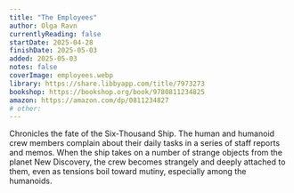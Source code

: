 ```yaml
---
title: "The Employees"
author: Olga Ravn
currentlyReading: false
startDate: 2025-04-28
finishDate: 2025-05-03
added: 2025-05-03
notes: false
coverImage: employees.webp
library: https://share.libbyapp.com/title/7973273
bookshop: https://bookshop.org/book/9780811234825
amazon: https://amazon.com/dp/0811234827
# other: 
---
```


Chronicles the fate of the Six-Thousand Ship. The human and humanoid crew members complain about their daily tasks in a series of staff reports and memos. When the ship takes on a number of strange objects from the planet New Discovery, the crew becomes strangely and deeply attached to them, even as tensions boil toward mutiny, especially among the humanoids.  
